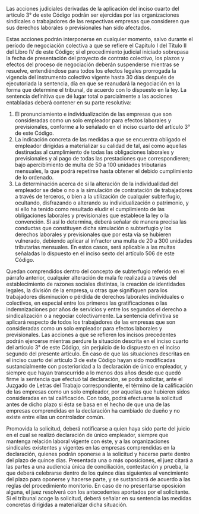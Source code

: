 Las acciones judiciales derivadas de la aplicación del inciso cuarto del artículo 3° de este Código podrán ser ejercidas por las organizaciones sindicales o trabajadores de las respectivas empresas que consideren que sus derechos laborales o previsionales han sido afectados.

Estas acciones podrán interponerse en cualquier momento, salvo durante el período de negociación colectiva a que se refiere el Capítulo I del Título II del Libro IV de este Código; si el procedimiento judicial iniciado sobrepasa la fecha de presentación del proyecto de contrato colectivo, los plazos y efectos del proceso de negociación deberán suspenderse mientras se resuelve, entendiéndose para todos los efectos legales prorrogada la vigencia del instrumento colectivo vigente hasta 30 días después de ejecutoriada la sentencia, día en que se reanudará la negociación en la forma que determine el tribunal, de acuerdo con lo dispuesto en la ley.
La sentencia definitiva que dé lugar total o parcialmente a las acciones entabladas deberá contener en su parte resolutiva:
1. El pronunciamiento e individualización de las empresas que son consideradas como un solo empleador para efectos laborales y previsionales, conforme a lo señalado en el inciso cuarto del artículo 3° de este Código.
2. La indicación concreta de las medidas a que se encuentra obligado el empleador dirigidas a materializar su calidad de tal, así como aquellas destinadas al cumplimiento de todas las obligaciones laborales y previsionales y al pago de todas las prestaciones que correspondieren; bajo apercibimiento de multa de 50 a 100 unidades tributarias mensuales, la que podrá repetirse hasta obtener el debido cumplimiento de lo ordenado.
3. La determinación acerca de si la alteración de la individualidad del empleador se debe o no a la simulación de contratación de trabajadores a través de terceros, o bien a la utilización de cualquier subterfugio, ocultando, disfrazando o alterando su individualización o patrimonio, y si ello ha tenido como resultado eludir el cumplimiento de las obligaciones laborales y previsionales que establece la ley o la convención. Si así lo determina, deberá señalar de manera precisa las conductas que constituyen dicha simulación o subterfugio y los derechos laborales y previsionales que por esta vía se hubieren vulnerado, debiendo aplicar al infractor una multa de 20 a 300 unidades tributarias mensuales. En estos casos, será aplicable a las multas señaladas lo dispuesto en el inciso sexto del artículo 506 de este Código.

Quedan comprendidos dentro del concepto de subterfugio referido en el párrafo anterior, cualquier alteración de mala fe realizada a través del establecimiento de razones sociales distintas, la creación de identidades legales, la división de la empresa, u otras que signifiquen para los trabajadores disminución o pérdida de derechos laborales individuales o colectivos, en especial entre los primeros las gratificaciones o las indemnizaciones por años de servicios y entre los segundos el derecho a sindicalización o a negociar colectivamente.
La sentencia definitiva se aplicará respecto de todos los trabajadores de las empresas que son consideradas como un solo empleador para efectos laborales y previsionales.
Las acciones a que se refieren los incisos precedentes podrán ejercerse mientras perdure la situación descrita en el inciso cuarto del artículo 3° de este Código, sin perjuicio de lo dispuesto en el inciso segundo del presente artículo.
En caso de que las situaciones descritas en el inciso cuarto del artículo 3 de este Código hayan sido modificadas sustancialmente con posterioridad a la declaración de único empleador, y siempre que hayan transcurrido a lo menos dos años desde que quedó firme la sentencia que efectuó tal declaración, se podrá solicitar, ante el Juzgado de Letras del Trabajo correspondiente, el término de la calificación de las empresas como un solo empleador, por aquellas que hubieren sidos consideradas en tal calificación. Con todo, podrá efectuarse la solicitud antes de dicho plazo si ésta se basa en el hecho de que una de las empresas comprendidas en la declaración ha cambiado de dueño y no existe entre ellas un controlador común.

Promovida la solicitud, deberá notificarse a quien haya sido parte del juicio en el cual se realizó declaración de único empleador, siempre que mantenga relación laboral vigente con éste, y a las organizaciones sindicales existentes y vigentes en las empresas comprendidas en la declaración, quienes podrán oponerse a la solicitud y hacerse parte dentro del plazo de quince días. Presentada una o más oposiciones, el juez citará a las partes a una audiencia única de conciliación, contestación y prueba, la que deberá celebrarse dentro de los quince días siguientes al vencimiento del plazo para oponerse y hacerse parte, y se sustanciará de acuerdo a las reglas del procedimiento monitorio. En caso de no presentarse oposición alguna, el juez resolverá con los antecedentes aportados por el solicitante. Si el tribunal acoge la solicitud, deberá señalar en su sentencia las medidas concretas dirigidas a materializar dicha situación.